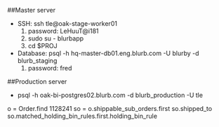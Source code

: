 ##Master server
- SSH: ssh tle@oak-stage-worker01
    1) password: LeHuuT@i181
    2) sudo su - blurbapp
    3) cd $PROJ
- Database: psql -h hq-master-db01.eng.blurb.com -U blurby -d blurb_staging 
    1) password: fred

##Production server

- psql -h oak-bi-postgres02.blurb.com -d blurb_production -U tle

o = Order.find 1128241
so = o.shippable_sub_orders.first
so.shipped_to
so.matched_holding_bin_rules.first.holding_bin_rule





